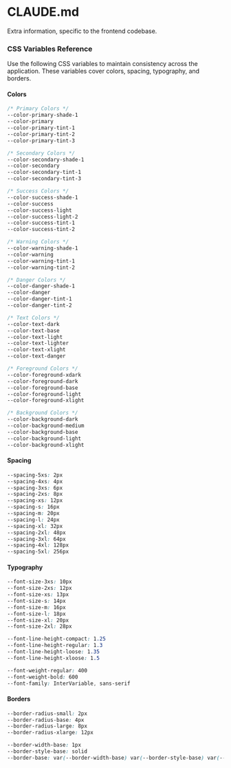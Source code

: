 # CLAUDE.md

Extra information, specific to the frontend codebase.

### CSS Variables Reference

Use the following CSS variables to maintain consistency across the
application. These variables cover colors, spacing, typography, and borders.

#### Colors
```css
/* Primary Colors */
--color-primary-shade-1
--color-primary
--color-primary-tint-1
--color-primary-tint-2
--color-primary-tint-3

/* Secondary Colors */
--color-secondary-shade-1
--color-secondary
--color-secondary-tint-1
--color-secondary-tint-3

/* Success Colors */
--color-success-shade-1
--color-success
--color-success-light
--color-success-light-2
--color-success-tint-1
--color-success-tint-2

/* Warning Colors */
--color-warning-shade-1
--color-warning
--color-warning-tint-1
--color-warning-tint-2

/* Danger Colors */
--color-danger-shade-1
--color-danger
--color-danger-tint-1
--color-danger-tint-2

/* Text Colors */
--color-text-dark
--color-text-base
--color-text-light
--color-text-lighter
--color-text-xlight
--color-text-danger

/* Foreground Colors */
--color-foreground-xdark
--color-foreground-dark
--color-foreground-base
--color-foreground-light
--color-foreground-xlight

/* Background Colors */
--color-background-dark
--color-background-medium
--color-background-base
--color-background-light
--color-background-xlight
```

#### Spacing
```css
--spacing-5xs: 2px
--spacing-4xs: 4px
--spacing-3xs: 6px
--spacing-2xs: 8px
--spacing-xs: 12px
--spacing-s: 16px
--spacing-m: 20px
--spacing-l: 24px
--spacing-xl: 32px
--spacing-2xl: 48px
--spacing-3xl: 64px
--spacing-4xl: 128px
--spacing-5xl: 256px
```

#### Typography
```css
--font-size-3xs: 10px
--font-size-2xs: 12px
--font-size-xs: 13px
--font-size-s: 14px
--font-size-m: 16px
--font-size-l: 18px
--font-size-xl: 20px
--font-size-2xl: 28px

--font-line-height-compact: 1.25
--font-line-height-regular: 1.3
--font-line-height-loose: 1.35
--font-line-height-xloose: 1.5

--font-weight-regular: 400
--font-weight-bold: 600
--font-family: InterVariable, sans-serif
```

#### Borders
```css
--border-radius-small: 2px
--border-radius-base: 4px
--border-radius-large: 8px
--border-radius-xlarge: 12px

--border-width-base: 1px
--border-style-base: solid
--border-base: var(--border-width-base) var(--border-style-base) var(--color-foreground-base)
```

